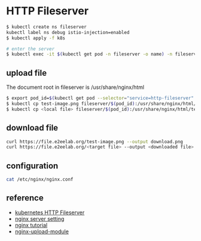 # HTTP Fileserver

```bash
$ kubectl create ns fileserver
kubectl label ns debug istio-injection=enabled
$ kubectl apply -f k8s

# enter the server
$ kubectl exec -it $(kubectl get pod -n fileserver -o name) -n fileserver -- sh
```

## upload file

The document root in fileserver is
    /usr/share/nginx/html
```bash
$ export pod_id=$(kubectl get pod --selector="service=http-fileserver" -n fileserver -o jsonpath='{.items[0].metadata.name}')
$ kubectl cp test-image.png fileserver/$(pod_id):/usr/share/nginx/html/test/test-image.png -c http-fileserver
$ kubectl cp <local file> fileserver/$(pod_id):/usr/share/nginx/html/test/<target file> -c http-fileserver
```

## download file

```bash
curl https://file.e2eelab.org/test-image.png --output download.png
curl https://file.e2eelab.org/<target file> --output <downloaded file>
```

## configuration

```bash
cat /etc/nginx/nginx.conf
```

## reference
- [kubernetes HTTP Fileserver](https://github.com/mpolinowski/http-fileserver-kubernetes)
- [nginx server setting](https://www.maxlist.xyz/2020/06/18/flask-nginx/)
- [nginx tutorial](https://www.huaweicloud.com/articles/19a73f3d65f52df15849a06e57eeffb5.html)
- [nginx-upload-module](https://www.nginx.com/resources/wiki/modules/upload/)